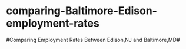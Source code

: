 # comparing-Baltimore-Edison-employment-rates
#Comparing Employment Rates Between Edison,NJ and Baltimore,MD#

